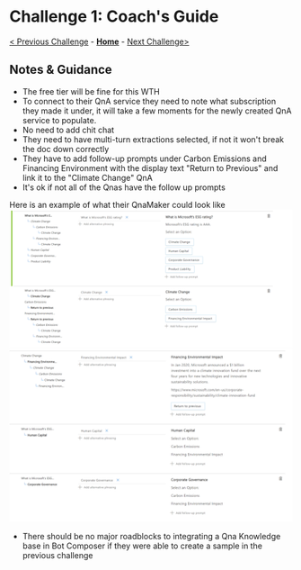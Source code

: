 # Challenge 1: Coach's Guide

[< Previous Challenge](./Solution-0.md) - **[Home](../readme.md)** - [Next Challenge>](./Solution-2.md)

## Notes & Guidance
- The free tier will be fine for this WTH
- To connect to their QnA service they need to note what subscription they made it under, it will take a few moments for the newly created QnA service to populate.
- No need to add chit chat
- They need to have multi-turn extractions selected, if not it won't break the doc down correctly
- They have to add follow-up prompts under Carbon Emissions and Financing Environment with the display text "Return to Previous" and link it to the "Climate Change" QnA
- It's ok if not all of the Qnas have the follow up prompts

Here is an example of what their QnaMaker could look like
![QnaExample](./Qna1.png)
![QnaExample2](./Qna2.png)

- There should be no major roadblocks to integrating a Qna Knowledge base in Bot Composer if they were able to create a sample in the previous challenge
